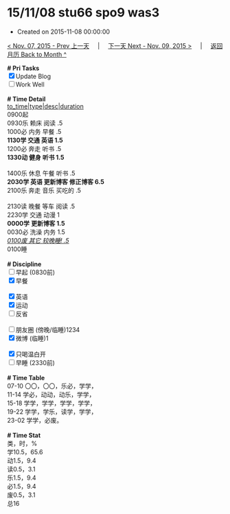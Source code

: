# 15/11/08 stu66 spo9 was3

- Created on 2015-11-08 00:00:00

[< Nov. 07, 2015 - Prev 上一天](/lifelogs/2015/11/d07.md) &nbsp; &nbsp; | &nbsp; &nbsp; [下一天 Next - Nov. 09, 2015 >](/lifelogs/2015/11/d09.md) &nbsp; &nbsp; |  &nbsp; &nbsp; [返回月历 Back to Month ^](/lifelogs/2015/11/index.md)
<br/><div><b># Pri Tasks</b></div><div><input checked="true" type="checkbox"/>Update Blog</div><div><input type="checkbox"/>Work Well</div><div><br/></div><div><b># Time Detail</b></div><div><u>to_time|type|desc|duration</u></div><div>0900起</div><div>0930乐 赖床 阅读 .5</div><div>1000必 内务 早餐 .5</div><div><b>1130学 交通 英语 1.5</b></div><div>1200必 奔走 听书 .5</div><div><b>1330动 健身 听书 1.5</b></div><div><br/></div><div>1400乐 休息 午餐 听书 .5</div><div><b>2030学 英语 更新博客 修正博客 6.5</b></div><div>2100乐 奔走 音乐 买吃的 .5</div><div><br/></div><div>2130读 晚餐 等车 阅读 .5</div><div>2230学 交通 动漫 1</div><div><b>0000学</b> <b>更新博客 1.5</b></div><div>0030必 洗澡 内务 1.5</div><div><u><i>0100废 其它 较晚睡! .5</i></u></div><div>0100睡</div><div><br/></div><div><b># Discipline</b></div><div><input type="checkbox"/>早起 (0830前)</div><div><input checked="true" type="checkbox"/>早餐</div><div><br/></div><div><input checked="true" type="checkbox"/>英语</div><div><input checked="true" type="checkbox"/>运动</div><div><input type="checkbox"/>反省</div><div><br/></div><div><input type="checkbox"/>朋友圈 (傍晚/临睡)1234</div><div><input checked="true" type="checkbox"/>微博 (临睡)1</div><div><br/></div><div><input checked="true" type="checkbox"/>只喝温白开</div><div><input type="checkbox"/>早睡 (2330前)</div><div><br/></div><div><b># Time Table</b></div><div>07-10 〇〇，〇〇，乐必，学学，</div><div>11-14 学必，动动，动乐，学学，</div><div>15-18 学学，学学，学学，学学，</div><div>19-22 学学，学乐，读学，学学，</div><div>23-02 学学，必废。</div><div><br/></div><div><b># Time Stat</b></div><div>类，时，%</div><div>学10.5，65.6</div><div>动1.5，9.4</div><div>读0.5，3.1</div><div>乐1.5，9.4</div><div>必1.5，9.4</div><div>废0.5，3.1</div><div>总16</div>
